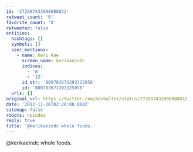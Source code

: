 ```yaml
---
id: '272887433908088832'
retweet_count: '0'
favorite_count: '0'
retweeted: false
entities:
  hashtags: []
  symbols: []
  user_mentions:
    - name: Keri Kae
      screen_name: kerikaeindc
      indices:
        - '0'
        - '12'
      id_str: '800783671393325056'
      id: '800783671393325056'
  urls: []
original_url: https://twitter.com/benbalter/status/272887433908088832
date: '2012-11-26T02:20:08.000Z'
sitemap: false
robots: noindex
reply: true
title: '@kerikaeindc whole foods.'
---
```


@kerikaeindc whole foods.